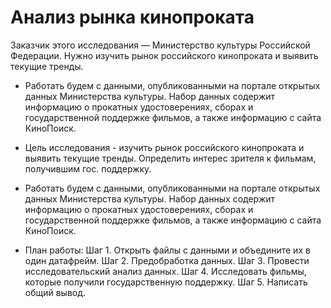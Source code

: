 # Анализ рынка кинопроката
Заказчик этого исследования — Министерство культуры Российской Федерации. Нужно изучить рынок российского кинопроката и выявить текущие тренды.  

- Работать будем с данными, опубликованными на портале открытых данных Министерства культуры. Набор данных содержит информацию о прокатных удостоверениях, сборах и государственной поддержке фильмов, а также информацию с сайта КиноПоиск. 

- Цель исследования - изучить рынок российского кинопроката и выявить текущие тренды. Определить интерес зрителя к фильмам, получившим гос. поддержку.

- Работать будем с данными, опубликованными на портале открытых данных Министерства культуры. Набор данных содержит информацию о прокатных удостоверениях, сборах и государственной поддержке фильмов, а также информацию с сайта КиноПоиск.

- План работы: Шаг 1. Открыть файлы с данными и объедините их в один датафрейм. Шаг 2. Предобработка данных. Шаг 3. Провести исследовательский анализ данных. Шаг 4. Исследовать фильмы, которые получили государственную поддержку. Шаг 5. Написать общий вывод.
